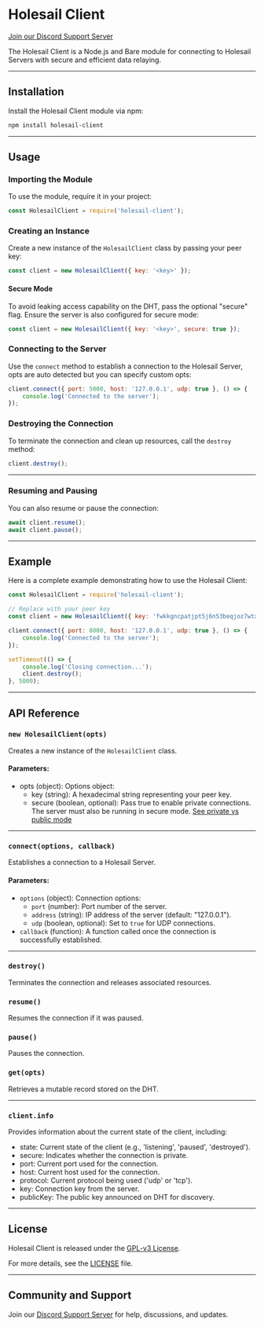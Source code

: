 
# Holesail Client

[Join our Discord Support Server](https://discord.gg/TQVacE7Vnj)

The Holesail Client is a Node.js and Bare module for connecting to Holesail Servers with secure and efficient data relaying.

----------

## Installation

Install the Holesail Client module via npm:

```bash
npm install holesail-client
```

----------

## Usage

### Importing the Module

To use the module, require it in your project:

```javascript
const HolesailClient = require('holesail-client');
```

### Creating an Instance

Create a new instance of the `HolesailClient` class by passing your peer key:

```javascript
const client = new HolesailClient({ key: '<key>' });
```

#### Secure Mode

To avoid leaking access capability on the DHT, pass the optional "secure" flag. Ensure the server is also configured for secure mode:

```javascript
const client = new HolesailClient({ key: '<key>', secure: true });
```

### Connecting to the Server

Use the `connect` method to establish a connection to the Holesail Server, opts are auto detected but you can specify custom opts:

```javascript
client.connect({ port: 5000, host: '127.0.0.1', udp: true }, () => {
    console.log('Connected to the server');
});

```

### Destroying the Connection

To terminate the connection and clean up resources, call the `destroy` method:

```javascript
client.destroy();
```

----------
### Resuming and Pausing

You can also resume or pause the connection:

```javascript
await client.resume();
await client.pause();

```

----------

## Example

Here is a complete example demonstrating how to use the Holesail Client:

```javascript
const HolesailClient = require('holesail-client');

// Replace with your peer key
const client = new HolesailClient({ key: 'fwkkgncpatjpt5j6n53beqjoz7wtxtbse8d7u9z1y17esbz5dhpo' });

client.connect({ port: 8000, host: '127.0.0.1', udp: true }, () => {
    console.log('Connected to the server');
});

setTimeout(() => {
    console.log('Closing connection...');
    client.destroy();
}, 5000);


```

----------

## API Reference

### `new HolesailClient(opts)`

Creates a new instance of the `HolesailClient` class.

#### Parameters:
- opts (object): Options object:
  - key (string): A hexadecimal string representing your peer key.
  - secure (boolean, optional): Pass true to enable private connections. The server must also be running in secure mode. [See private vs public mode](https://docs.holesail.io/terminology/private-vs-public-connection-string)

----------

### `connect(options, callback)`

Establishes a connection to a Holesail Server.

#### Parameters:

-   `options` (object): Connection options:
    -   `port` (number): Port number of the server.
    -   `address` (string): IP address of the server (default: "127.0.0.1").
    -   `udp` (boolean, optional): Set to `true` for UDP connections.
-   `callback` (function): A function called once the connection is successfully established.

----------

### `destroy()`

Terminates the connection and releases associated resources.

### `resume()`

Resumes the connection if it was paused.

### `pause()`

Pauses the connection.

### `get(opts)`

Retrieves a mutable record stored on the DHT.

----------

### `client.info`

Provides information about the current state of the client, including:

- state: Current state of the client (e.g., 'listening', 'paused', 'destroyed').
- secure: Indicates whether the connection is private.
- port: Current port used for the connection.
- host: Current host used for the connection.
- protocol: Current protocol being used ('udp' or 'tcp').
- key: Connection key from the server.
- publicKey: The public key announced on DHT for discovery.

----------

## License

Holesail Client is released under the [GPL-v3 License](https://www.gnu.org/licenses/gpl-3.0.en.html).

For more details, see the [LICENSE](https://www.gnu.org/licenses/gpl-3.0.en.html) file.

----------

## Community and Support

Join our [Discord Support Server](https://discord.gg/TQVacE7Vnj) for help, discussions, and updates.
